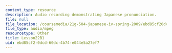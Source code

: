 ```yaml
---
content_type: resource
description: Audio recording demonstrating Japanese pronunciation.
file: null
file_location: /coursemedia/21g-504-japanese-iv-spring-2009/ebd85cf20dcd60dc4b74e044e5a27ef7_Lesson22B1.mp3
file_type: audio/mpeg
resourcetype: Other
title: Lesson22B1
uid: ebd85cf2-0dcd-60dc-4b74-e044e5a27ef7
---
```

